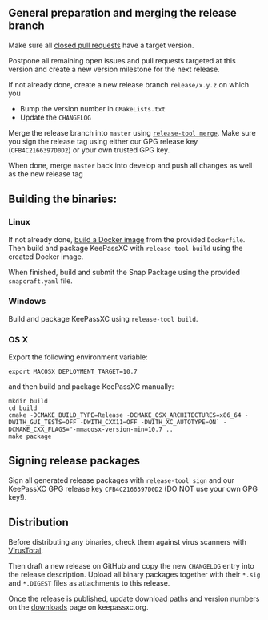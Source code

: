 ## General preparation and merging the release branch
Make sure all [closed pull requests](https://github.com/keepassxreboot/keepassxc/pulls?q=is%3Apr+is%3Aclosed) have a target version.

Postpone all remaining open issues and pull requests targeted at this version and create a new version milestone for the next release.

If not already done, create a new release branch `release/x.y.z` on which you
  - Bump the version number in `CMakeLists.txt`
  - Update the `CHANGELOG`

Merge the release branch into `master` using [`release-tool merge`](Building-KeePassXC#building-using-the-release-tool). Make sure you sign the release tag using either our GPG release key (`CFB4C2166397D0D2`) or your own trusted GPG key.

When done, merge `master` back into develop and push all changes as well as the new release tag

## Building the binaries:
### Linux
If not already done, [build a Docker image](Building-KeePassXC#building-inside-a-docker-container) from the provided `Dockerfile`. Then build and package KeePassXC with `release-tool build` using the created Docker image.

When finished, build and submit the Snap Package using the provided `snapcraft.yaml` file.

### Windows
Build and package KeePassXC using `release-tool build`.

### OS X
Export the following environment variable:
```
export MACOSX_DEPLOYMENT_TARGET=10.7
```
and then build and package KeePassXC manually:
```
mkdir build
cd build
cmake -DCMAKE_BUILD_TYPE=Release -DCMAKE_OSX_ARCHITECTURES=x86_64 -DWITH_GUI_TESTS=OFF -DWITH_CXX11=OFF -DWITH_XC_AUTOTYPE=ON` -DCMAKE_CXX_FLAGS="-mmacosx-version-min=10.7 ..
make package
```

## Signing release packages
Sign all generated release packages with `release-tool sign` and our KeePassXC GPG release key `CFB4C2166397D0D2` (DO NOT use your own GPG key!).

## Distribution
Before distributing any binaries, check them against virus scanners with [VirusTotal](https://www.virustotal.com/).

Then draft a new release on GitHub and copy the new `CHANGELOG` entry into the release description. Upload all binary packages together with their `*.sig` and `*.DIGEST` files as attachments to this release.

Once the release is published, update download paths and version numbers on the [downloads](https://keepassxc.org/download) page on keepassxc.org.